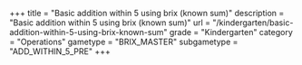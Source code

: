 +++
title = "Basic addition within 5 using brix (known sum)"
description = "Basic addition within 5 using brix (known sum)"
url = "/kindergarten/basic-addition-within-5-using-brix-known-sum"
grade = "Kindergarten"
category = "Operations"
gametype = "BRIX_MASTER"
subgametype = "ADD_WITHIN_5_PRE"
+++